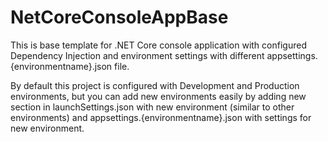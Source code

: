 # NetCoreConsoleAppBase

This is base template for .NET Core console application with configured Dependency Injection and environment settings with different appsettings.{environmentname}.json file.

By default this project is configured with Development and Production environments, but you can add new environments easily by adding new section in launchSettings.json with new environment (similar to other environments) and appsettings.{environmentname}.json with settings for new environment.
